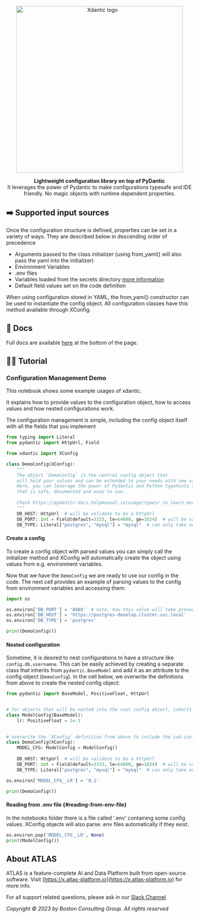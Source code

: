 <p align="center">
<a href="./.github/img/logo.png"><img src="./.github/img/logo.png" alt="Xdantic logo" width="450px"></a>

</p>
<p align="center">
<b>Lightweight configuration library on top of PyDantic</b><br/>
It leverages the power of Pydantic to make configurations typesafe and IDE friendly. No magic objects with runtime dependent properties.
</p>

## ➡️ Supported input sources
Once the configuration structure is defined, properties can be set in a variety of ways. They are described below in descending order of precedence

* Arguments passed to the class initializer (using from_yaml() will also pass the yaml into the initializer)
* Environment Variables
* .env files
* Variables loaded from the secrets directory [more information](https://docs.pydantic.dev/usage/settings/#use-case-docker-secrets)
* Default field values set on the code definition

When using configuration stored in YAML, the from_yaml() constructor can be used to instantiate the config object. All configuration classes have this method available through XConfig.

## 📑 Docs
Full docs are available [here](https://x.atlas-platform.io) at the bottom of the page.

## 👷🏼‍ Tutorial

### Configuration Management Demo

This notebook shows some example usages of xdantic.

It explains how to provide values to the configuration object, how to
access values and how nested configurations work.

The configuration management is simple, including the config object
itself with all the fields that you implement

```python
from typing import Literal
from pydantic import HttpUrl, Field

from xdantic import XConfig

class DemoConfig(XConfig):
    """
    The object `DemoConfig` is the central config object that
    will hold your values and can be extended to your needs with new values.
    Here, you can leverage the power of Pydantic and Python typehints to create a configuration
    that is safe, documented and easy to use.
    
    Check https://pydantic-docs.helpmanual.io/usage/types/ to learn more about field types in Pydantic.
    """
    DB_HOST: HttpUrl  # will be validate to be a httpUrl 
    DB_PORT: int = Field(default=3333, le=64000, ge=1024)  # will be validated to be in the given range
    DB_TYPE: Literal["postgres", "mysql"] = "mysql"  # can only take on values present in the `Literal` definition
```

#### Create a config

To create a config object with parsed values you can simply call the
initializer method and XConfig will automatically create the object
using values from e.g. environment variables.

Now that we have the `DemoConfig` we are ready to use our config in the
code. The next cell provides an example of parsing values to the config
from environment variables and accessing them:

```python
import os 

os.environ['DB_PORT'] = '8888'  # note, how this value will take presedence over the default
os.environ['DB_HOST'] = 'https://postgres-develop.cluster.svc.local'
os.environ['DB_TYPE'] = 'postgres'

print(DemoConfig())
```

#### Nested configuration

Sometime, it is desired to nest configurations to have a structure like
`config.db.usernamne`. This can be easily achieved by creating a
separate class that inherits from `pydantic.BaseModel` and add it as an
attribute to the config object (`DemoConfig`). In the cell below, we
overwrite the definitions from above to create the nested config object:

```python
from pydantic import BaseModel, PositiveFloat, HttpUrl


# for objects that will be nested into the root config object, inherit from `BaseModel`
class ModelConfig(BaseModel):
    lr: PositiveFloat = 1e-3
        

# overwrite the `XConfig` definition from above to include the sub-config object.
class DemoConfig(XConfig):
    MODEL_CFG: ModelConfig = ModelConfig()
    
    DB_HOST: HttpUrl  # will be validate to be a httpUrl 
    DB_PORT: int = Field(default=3333, le=64000, ge=1024)  # will be validated to be in the given range
    DB_TYPE: Literal["postgres", "mysql"] = "mysql"  # can only take on values present in the `Literal` definition
```

```python
os.environ['MODEL_CFG__LR'] = '0.1'

print(DemoConfig())
```

#### Reading from .env file {#reading-from-env-file}

In the notebooks folder there is a file called \'.env\' containing some
config values. XConfig objects will also parse .env files automatically
if they exist.

```python
os.environ.pop('MODEL_CFG__LR', None)
print(ModelConfig())
```

## About ATLAS

ATLAS is a feature-complete AI and Data Platform built from open-source software.
Visit [https://x.atlas-platform.io](https://x.atlas-platform.io) for more info.

For all support related questions, please ask in
our [Slack Channel](https://nc-bcg-bcgx.slack.com/archives/C053KJAFVRB)

*Copyright © 2023 by Boston Consulting Group. All rights reserved*
